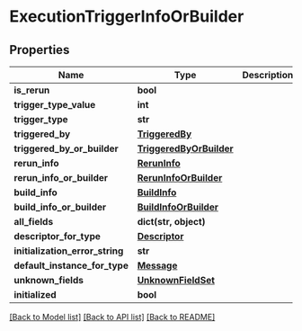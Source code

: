 # ExecutionTriggerInfoOrBuilder

## Properties
Name | Type | Description | Notes
------------ | ------------- | ------------- | -------------
**is_rerun** | **bool** |  | [optional] 
**trigger_type_value** | **int** |  | [optional] 
**trigger_type** | **str** |  | [optional] 
**triggered_by** | [**TriggeredBy**](TriggeredBy.md) |  | [optional] 
**triggered_by_or_builder** | [**TriggeredByOrBuilder**](TriggeredByOrBuilder.md) |  | [optional] 
**rerun_info** | [**RerunInfo**](RerunInfo.md) |  | [optional] 
**rerun_info_or_builder** | [**RerunInfoOrBuilder**](RerunInfoOrBuilder.md) |  | [optional] 
**build_info** | [**BuildInfo**](BuildInfo.md) |  | [optional] 
**build_info_or_builder** | [**BuildInfoOrBuilder**](BuildInfoOrBuilder.md) |  | [optional] 
**all_fields** | **dict(str, object)** |  | [optional] 
**descriptor_for_type** | [**Descriptor**](Descriptor.md) |  | [optional] 
**initialization_error_string** | **str** |  | [optional] 
**default_instance_for_type** | [**Message**](Message.md) |  | [optional] 
**unknown_fields** | [**UnknownFieldSet**](UnknownFieldSet.md) |  | [optional] 
**initialized** | **bool** |  | [optional] 

[[Back to Model list]](../README.md#documentation-for-models) [[Back to API list]](../README.md#documentation-for-api-endpoints) [[Back to README]](../README.md)

